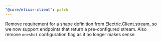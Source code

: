 ```yaml
---
"@core/elixir-client": patch
---
```


Remove requirement for a shape definition from Electric.Client.stream, so we now support endpoints that return a pre-configured stream. Also remove `oneshot` configuration flag as it no longer makes sense
